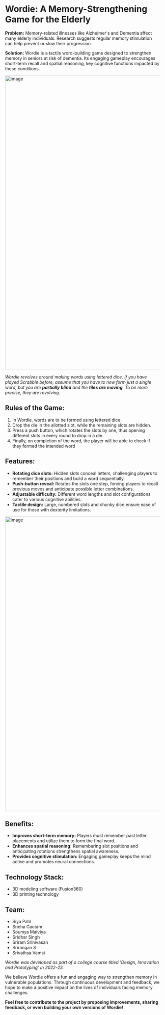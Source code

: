 # Wordie: A Memory-Strengthening Game for the Elderly

**Problem:** Memory-related illnesses like Alzheimer's and Dementia affect many elderly individuals. Research suggests regular memory stimulation can help prevent or slow their progression.

**Solution:** Wordie is a tactile word-building game designed to strengthen memory in seniors at risk of dementia. Its engaging gameplay encourages short-term recall and spatial reasoning, key cognitive functions impacted by these conditions.

<img width="960" alt="image" src="https://github.com/srirams04/wordie-memory-game/assets/75443405/5ad361cd-aa04-45ea-89ab-ceca1e6d8916">

_Wordie revolves around making words using lettered dice._
_If you have played Scrabble before, assume that you have to now form just a single word, but you are **partially blind** and the **tiles are moving**. To be more precise, they are revolving._

## **Rules of the Game:**
1. In Wordie, words are to be formed using lettered dice.
2. Drop the die in the allotted slot, while the remaining slots are hidden.
3. Press a push button, which rotates the slots by one, thus opening different slots in every round to drop in a die.
4. Finally, on completion of the word, the player will be able to check if they formed the intended word
   
## **Features:**

-   **Rotating dice slots:**  Hidden slots conceal letters, challenging players to remember their positions and build a word sequentially.
-   **Push-button reveal:**  Rotates the slots one step, forcing players to recall previous moves and anticipate possible letter combinations.
-   **Adjustable difficulty:**  Different word lengths and slot configurations cater to various cognitive abilities.
-   **Tactile design:**  Large, numbered slots and chunky dice ensure ease of use for those with dexterity limitations.
<img width="960" alt="image" src="https://github.com/srirams04/wordie-memory-game/assets/75443405/c8748ad5-bcbd-4d63-af28-69b4e0a77a2d">

## **Benefits:**

-   **Improves short-term memory:**  Players must remember past letter placements and utilize them to form the final word.
-   **Enhances spatial reasoning:**  Remembering slot positions and anticipating rotations strengthens spatial awareness.
-   **Provides cognitive stimulation:**  Engaging gameplay keeps the mind active and promotes neural connections.

## **Technology Stack:**

-   3D modeling software (Fusion360)
-   3D printing technology


## **Team:**

-   Siya Patil
-   Sneha Gautam
-   Soumya Malviya
-   Sridhar Singh
-   Sriram Srinivasan
-   Srirangan S
-   Srivathsa Vamsi

_Wordie was developed as part of a college course titled 'Design, Innovation and Prototyping' in 2022-23._

We believe Wordie offers a fun and engaging way to strengthen memory in vulnerable populations. Through continuous development and feedback, we hope to make a positive impact on the lives of individuals facing memory challenges.

**Feel free to contribute to the project by proposing improvements, sharing feedback, or even building your own versions of Wordie!**

